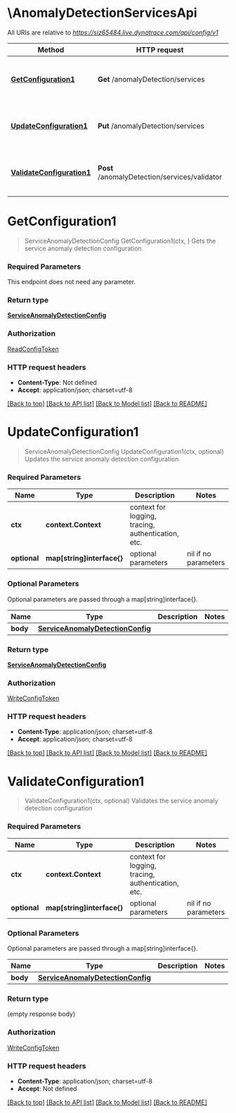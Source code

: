 # \AnomalyDetectionServicesApi

All URIs are relative to *https://siz65484.live.dynatrace.com/api/config/v1*

Method | HTTP request | Description
------------- | ------------- | -------------
[**GetConfiguration1**](AnomalyDetectionServicesApi.md#GetConfiguration1) | **Get** /anomalyDetection/services | Gets the service anomaly detection configuration
[**UpdateConfiguration1**](AnomalyDetectionServicesApi.md#UpdateConfiguration1) | **Put** /anomalyDetection/services | Updates the service anomaly detection configuration
[**ValidateConfiguration1**](AnomalyDetectionServicesApi.md#ValidateConfiguration1) | **Post** /anomalyDetection/services/validator | Validates the service anomaly detection configuration


# **GetConfiguration1**
> ServiceAnomalyDetectionConfig GetConfiguration1(ctx, )
Gets the service anomaly detection configuration



### Required Parameters
This endpoint does not need any parameter.

### Return type

[**ServiceAnomalyDetectionConfig**](ServiceAnomalyDetectionConfig.md)

### Authorization

[ReadConfigToken](../README.md#ReadConfigToken)

### HTTP request headers

 - **Content-Type**: Not defined
 - **Accept**: application/json; charset=utf-8

[[Back to top]](#) [[Back to API list]](../README.md#documentation-for-api-endpoints) [[Back to Model list]](../README.md#documentation-for-models) [[Back to README]](../README.md)

# **UpdateConfiguration1**
> ServiceAnomalyDetectionConfig UpdateConfiguration1(ctx, optional)
Updates the service anomaly detection configuration



### Required Parameters

Name | Type | Description  | Notes
------------- | ------------- | ------------- | -------------
 **ctx** | **context.Context** | context for logging, tracing, authentication, etc.
 **optional** | **map[string]interface{}** | optional parameters | nil if no parameters

### Optional Parameters
Optional parameters are passed through a map[string]interface{}.

Name | Type | Description  | Notes
------------- | ------------- | ------------- | -------------
 **body** | [**ServiceAnomalyDetectionConfig**](ServiceAnomalyDetectionConfig.md)|  | 

### Return type

[**ServiceAnomalyDetectionConfig**](ServiceAnomalyDetectionConfig.md)

### Authorization

[WriteConfigToken](../README.md#WriteConfigToken)

### HTTP request headers

 - **Content-Type**: application/json; charset=utf-8
 - **Accept**: application/json; charset=utf-8

[[Back to top]](#) [[Back to API list]](../README.md#documentation-for-api-endpoints) [[Back to Model list]](../README.md#documentation-for-models) [[Back to README]](../README.md)

# **ValidateConfiguration1**
> ValidateConfiguration1(ctx, optional)
Validates the service anomaly detection configuration



### Required Parameters

Name | Type | Description  | Notes
------------- | ------------- | ------------- | -------------
 **ctx** | **context.Context** | context for logging, tracing, authentication, etc.
 **optional** | **map[string]interface{}** | optional parameters | nil if no parameters

### Optional Parameters
Optional parameters are passed through a map[string]interface{}.

Name | Type | Description  | Notes
------------- | ------------- | ------------- | -------------
 **body** | [**ServiceAnomalyDetectionConfig**](ServiceAnomalyDetectionConfig.md)|  | 

### Return type

 (empty response body)

### Authorization

[WriteConfigToken](../README.md#WriteConfigToken)

### HTTP request headers

 - **Content-Type**: application/json; charset=utf-8
 - **Accept**: Not defined

[[Back to top]](#) [[Back to API list]](../README.md#documentation-for-api-endpoints) [[Back to Model list]](../README.md#documentation-for-models) [[Back to README]](../README.md)

